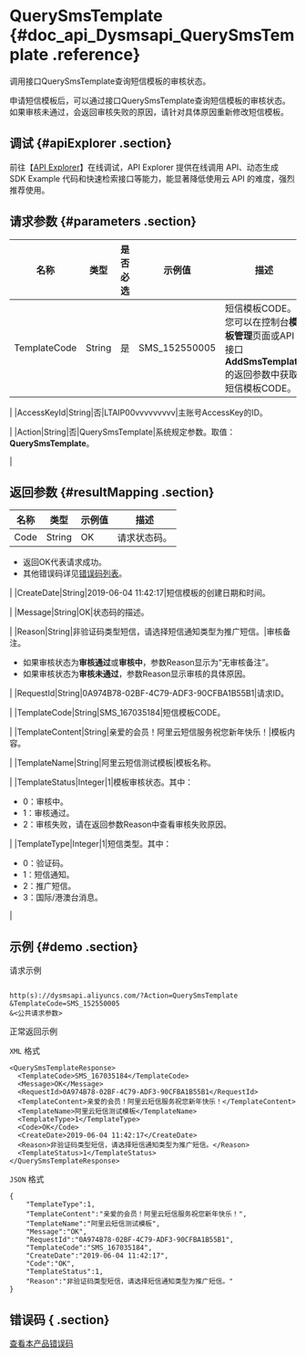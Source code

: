 # QuerySmsTemplate {#doc_api_Dysmsapi_QuerySmsTemplate .reference}

调用接口QuerySmsTemplate查询短信模板的审核状态。

申请短信模板后，可以通过接口QuerySmsTemplate查询短信模板的审核状态。如果审核未通过，会返回审核失败的原因，请针对具体原因重新修改短信模板。

## 调试 {#apiExplorer .section}

前往【[API Explorer](https://api.aliyun.com/#product=Dysmsapi&api=QuerySmsTemplate)】在线调试，API Explorer 提供在线调用 API、动态生成 SDK Example 代码和快速检索接口等能力，能显著降低使用云 API 的难度，强烈推荐使用。

## 请求参数 {#parameters .section}

|名称|类型|是否必选|示例值|描述|
|--|--|----|---|--|
|TemplateCode|String|是|SMS\_152550005|短信模板CODE。您可以在控制台**模板管理**页面或API接口**AddSmsTemplate**的返回参数中获取短信模板CODE。

 |
|AccessKeyId|String|否|LTAIP00vvvvvvvvv|主账号AccessKey的ID。

 |
|Action|String|否|QuerySmsTemplate|系统规定参数。取值：**QuerySmsTemplate**。

 |

## 返回参数 {#resultMapping .section}

|名称|类型|示例值|描述|
|--|--|---|--|
|Code|String|OK|请求状态码。

 -   返回OK代表请求成功。
-   其他错误码详见[错误码列表](~~101346~~)。

 |
|CreateDate|String|2019-06-04 11:42:17|短信模板的创建日期和时间。

 |
|Message|String|OK|状态码的描述。

 |
|Reason|String|非验证码类型短信，请选择短信通知类型为推广短信。|审核备注。

 -   如果审核状态为**审核通过**或**审核中**，参数Reason显示为“无审核备注”。
-   如果审核状态为**审核未通过**，参数Reason显示审核的具体原因。

 |
|RequestId|String|0A974B78-02BF-4C79-ADF3-90CFBA1B55B1|请求ID。

 |
|TemplateCode|String|SMS\_167035184|短信模板CODE。

 |
|TemplateContent|String|亲爱的会员！阿里云短信服务祝您新年快乐！|模板内容。

 |
|TemplateName|String|阿里云短信测试模板|模板名称。

 |
|TemplateStatus|Integer|1|模板审核状态。其中：

 -   0：审核中。
-   1：审核通过。
-   2：审核失败，请在返回参数Reason中查看审核失败原因。

 |
|TemplateType|Integer|1|短信类型。其中：

 -   0：验证码。
-   1：短信通知。
-   2：推广短信。
-   3：国际/港澳台消息。

 |

## 示例 {#demo .section}

请求示例

``` {#request_demo}

http(s)://dysmsapi.aliyuncs.com/?Action=QuerySmsTemplate
&TemplateCode=SMS_152550005
&<公共请求参数>

```

正常返回示例

`XML` 格式

``` {#xml_return_success_demo}
<QuerySmsTemplateResponse>
  <TemplateCode>SMS_167035184</TemplateCode>
  <Message>OK</Message>
  <RequestId>0A974B78-02BF-4C79-ADF3-90CFBA1B55B1</RequestId>
  <TemplateContent>亲爱的会员！阿里云短信服务祝您新年快乐！</TemplateContent>
  <TemplateName>阿里云短信测试模板</TemplateName>
  <TemplateType>1</TemplateType>
  <Code>OK</Code>
  <CreateDate>2019-06-04 11:42:17</CreateDate>
  <Reason>非验证码类型短信，请选择短信通知类型为推广短信。</Reason>
  <TemplateStatus>1</TemplateStatus>
</QuerySmsTemplateResponse>

```

`JSON` 格式

``` {#json_return_success_demo}
{
	"TemplateType":1,
	"TemplateContent":"亲爱的会员！阿里云短信服务祝您新年快乐！",
	"TemplateName":"阿里云短信测试模板",
	"Message":"OK",
	"RequestId":"0A974B78-02BF-4C79-ADF3-90CFBA1B55B1",
	"TemplateCode":"SMS_167035184",
	"CreateDate":"2019-06-04 11:42:17",
	"Code":"OK",
	"TemplateStatus":1,
	"Reason":"非验证码类型短信，请选择短信通知类型为推广短信。"
}
```

## 错误码 { .section}

[查看本产品错误码](https://error-center.aliyun.com/status/product/Dysmsapi)

